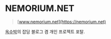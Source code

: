 # NEMORIUM.NET
> [www.nemorium.net](https://nemorium.net)

[옥수박](https://github.com/oxmhpark)의 잡담 블로그 겸 개인 프로젝트 포탈.
